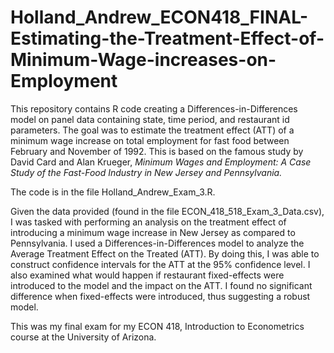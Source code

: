 # Holland_Andrew_ECON418_FINAL-Estimating-the-Treatment-Effect-of-Minimum-Wage-increases-on-Employment
This repository contains R code creating a Differences-in-Differences model on panel data containing state, time period, and restaurant id parameters. The goal was to estimate the treatment effect (ATT) of a minimum wage increase on total employment for fast food between February and November of 1992. This is based on the famous study by David Card and Alan Krueger, _Minimum Wages and Employment: A Case Study of the Fast-Food Industry in New Jersey and Pennsylvania._

The code is in the file Holland_Andrew_Exam_3.R.

Given the data provided (found in the file ECON_418_518_Exam_3_Data.csv), I was tasked with performing an analysis on the treatment effect of introducing a minimum wage increase in New Jersey as compared to Pennsylvania. I used a Differences-in-Differences model to analyze the Average Treatment Effect on the Treated (ATT). By doing this, I was able to construct confidence intervals for the ATT at the 95% confidence level. I also examined what would happen if restaurant fixed-effects were introduced to the model and the impact on the ATT. I found no significant difference when fixed-effects were introduced, thus suggesting a robust model. 

This was my final exam for my ECON 418, Introduction to Econometrics course at the University of Arizona.
